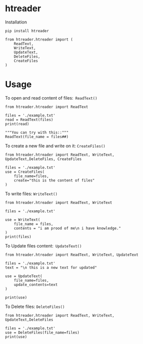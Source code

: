 # htreader

Installation

`pip install htreader`

```
from htreader.htreader import (
    ReadText,
    WriteText,
    UpdateText,
    DeleteFiles,
    CreateFiles
)
```

# Usage

To open and read content of files:` ReadText()`

```
from htreader.htreader import ReadText

files = './example.txt'
read = ReadText(files)
print(read)

"""You can try with this::"""
ReadText(file_name = files##)

```

To create a new file and write on it: `CreateFiles()`

```
from htreader.htreader import ReadText, WriteText, UpdateText,DeleteFiles, CreateFiles

files = './example.txt'
use = CreateFiles(
    file_name=files,
    create="this is the content of files"
)

```

To write files:  `WriteText()`

```
from htreader.htreader import ReadText, WriteText

files = './example.txt'

use = WriteText(
    file_name = files, 
    contents = "i am prood of me\n i have knowledge."
)
print(files)
```

To Update files content:` UpdateText()`

```
from htreader.htreader import ReadText, WriteText, UpdateText

files = './example.txt'
text = "\n this is a new text for updated"

use = UpdateText(
    file_name=files,
    update_contents=text
)

print(use)
```

To Delete files: `DeleteFiles()`

```
from htreader.htreader import ReadText, WriteText, UpdateText,DeleteFiles

files = './example.txt'
use = DeleteFiles(file_name=files)
print(use)

```
